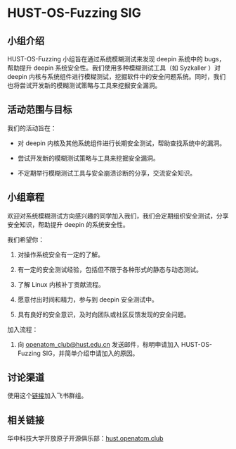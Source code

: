 # HUST-OS-Fuzzing SIG

## 小组介绍

HUST-OS-Fuzzing 小组旨在通过系统模糊测试来发现 deepin 系统中的 bugs，帮助提升 deepin 系统安全性。我们使用多种模糊测试工具（如 Syzkaller ）对 deepin 内核与系统组件进行模糊测试，挖掘软件中的安全问题系统。同时，我们也将尝试开发新的模糊测试策略与工具来挖掘安全漏洞。

## 活动范围与目标

我们的活动旨在：

- 对 deepin 内核及其他系统组件进行长期安全测试，帮助查找系统中的漏洞。

- 尝试开发新的模糊测试策略与工具来挖掘安全漏洞。

- 不定期举行模糊测试工具与安全崩溃诊断的分享，交流安全知识。

## 小组章程

欢迎对系统模糊测试方向感兴趣的同学加入我们，我们会定期组织安全测试，分享安全知识，帮助提升 deepin 的系统安全性。

我们希望你：

1. 对操作系统安全有一定的了解。

2. 有一定的安全测试经验，包括但不限于各种形式的静态与动态测试。

3. 了解 Linux 内核补丁贡献流程。

4. 愿意付出时间和精力，参与到 deepin 安全测试中。

5. 具有良好的安全意识，及时向团队或社区反馈发现的安全问题。

加入流程：

1. 向 [openatom_club@hust.edu.cn](mailto:openatom_club@hust.edu.cn) 发送邮件，标明申请加入 HUST-OS-Fuzzing SIG，并简单介绍申请加入的原因。

## 讨论渠道

使用这个[链接](https://applink.feishu.cn/client/chat/chatter/add_by_link?link_token=8a9qd4a8-2870-44b5-8dbe-02831031acc7)加入飞书群组。

## 相关链接

华中科技大学开放原子开源俱乐部：[hust.openatom.club](https://hust.openatom.club/)
